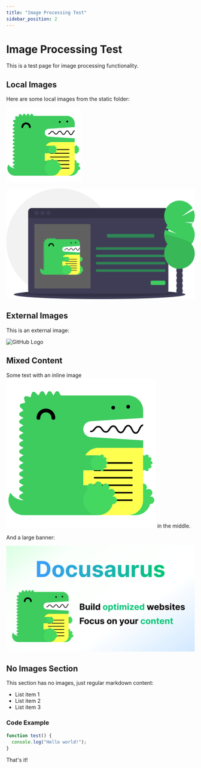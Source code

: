 ```yaml
---
title: "Image Processing Test"
sidebar_position: 2
---
```


# Image Processing Test

This is a test page for image processing functionality.

## Local Images

Here are some local images from the static folder:

![Docusaurus Logo](docusaurus-example/static/img/docusaurus.png)

![Tree Illustration](docusaurus-example/static/img/undraw_docusaurus_tree.svg)

## External Images

This is an external image:

![GitHub Logo](https://github.githubassets.com/images/modules/logos_page/GitHub-Mark.png)

## Mixed Content

Some text with an inline image ![Logo](docusaurus-example/static/img/logo.svg) in the middle.

And a large banner:

![Social Card](docusaurus-example/static/img/docusaurus-social-card.jpg "Docusaurus Social Card")

## No Images Section

This section has no images, just regular markdown content:

- List item 1
- List item 2
- List item 3

### Code Example

```javascript
function test() {
  console.log("Hello world!");
}
```

That's it! 
